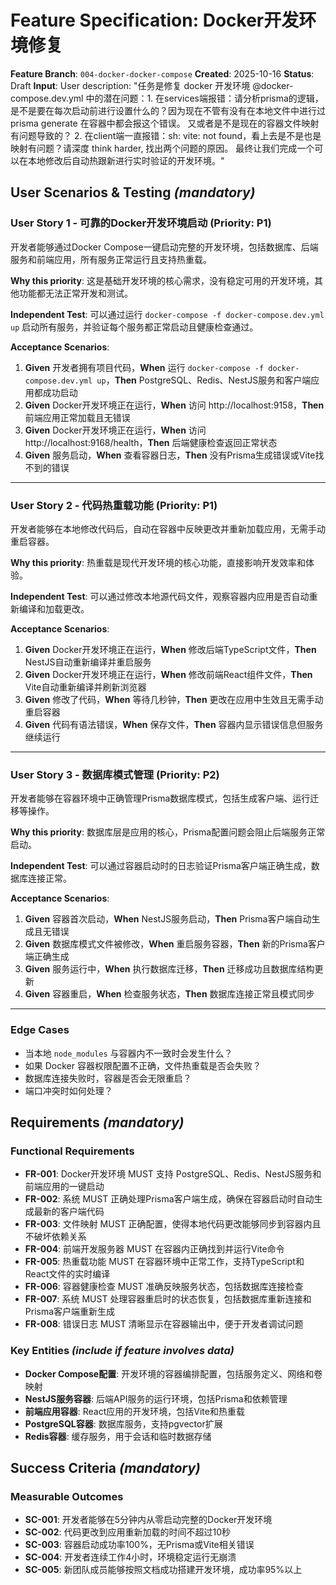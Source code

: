 # Feature Specification: Docker开发环境修复

**Feature Branch**: `004-docker-docker-compose`
**Created**: 2025-10-16
**Status**: Draft
**Input**: User description: "任务是修复 docker 开发环境 @docker-compose.dev.yml 中的潜在问题：1. 在services端报错：请分析prisma的逻辑， 是不是要在每次启动前进行设置什么的？因为现在不管有没有在本地文件中进行过 prisma generate 在容器中都会报这个错误。 又或者是不是现在的容器文件映射有问题导致的？ 2. 在client端一直报错：sh: vite: not found，看上去是不是也是映射有问题？请深度 think harder, 找出两个问题的原因。 最终让我们完成一个可以在本地修改后自动热跟新进行实时验证的开发环境。"

## User Scenarios & Testing _(mandatory)_

### User Story 1 - 可靠的Docker开发环境启动 (Priority: P1)

开发者能够通过Docker Compose一键启动完整的开发环境，包括数据库、后端服务和前端应用，所有服务正常运行且支持热重载。

**Why this priority**: 这是基础开发环境的核心需求，没有稳定可用的开发环境，其他功能都无法正常开发和测试。

**Independent Test**: 可以通过运行 `docker-compose -f docker-compose.dev.yml up` 启动所有服务，并验证每个服务都正常启动且健康检查通过。

**Acceptance Scenarios**:

1. **Given** 开发者拥有项目代码，**When** 运行 `docker-compose -f docker-compose.dev.yml up`，**Then** PostgreSQL、Redis、NestJS服务和客户端应用都成功启动
2. **Given** Docker开发环境正在运行，**When** 访问 http://localhost:9158，**Then** 前端应用正常加载且无错误
3. **Given** Docker开发环境正在运行，**When** 访问 http://localhost:9168/health，**Then** 后端健康检查返回正常状态
4. **Given** 服务启动，**When** 查看容器日志，**Then** 没有Prisma生成错误或Vite找不到的错误

---

### User Story 2 - 代码热重载功能 (Priority: P1)

开发者能够在本地修改代码后，自动在容器中反映更改并重新加载应用，无需手动重启容器。

**Why this priority**: 热重载是现代开发环境的核心功能，直接影响开发效率和体验。

**Independent Test**: 可以通过修改本地源代码文件，观察容器内应用是否自动重新编译和加载更改。

**Acceptance Scenarios**:

1. **Given** Docker开发环境正在运行，**When** 修改后端TypeScript文件，**Then** NestJS自动重新编译并重启服务
2. **Given** Docker开发环境正在运行，**When** 修改前端React组件文件，**Then** Vite自动重新编译并刷新浏览器
3. **Given** 修改了代码，**When** 等待几秒钟，**Then** 更改在应用中生效且无需手动重启容器
4. **Given** 代码有语法错误，**When** 保存文件，**Then** 容器内显示错误信息但服务继续运行

---

### User Story 3 - 数据库模式管理 (Priority: P2)

开发者能够在容器环境中正确管理Prisma数据库模式，包括生成客户端、运行迁移等操作。

**Why this priority**: 数据库层是应用的核心，Prisma配置问题会阻止后端服务正常启动。

**Independent Test**: 可以通过容器启动时的日志验证Prisma客户端正确生成，数据库连接正常。

**Acceptance Scenarios**:

1. **Given** 容器首次启动，**When** NestJS服务启动，**Then** Prisma客户端自动生成且无错误
2. **Given** 数据库模式文件被修改，**When** 重启服务容器，**Then** 新的Prisma客户端正确生成
3. **Given** 服务运行中，**When** 执行数据库迁移，**Then** 迁移成功且数据库结构更新
4. **Given** 容器重启，**When** 检查服务状态，**Then** 数据库连接正常且模式同步

---

### Edge Cases

- 当本地 `node_modules` 与容器内不一致时会发生什么？
- 如果 Docker 容器权限配置不正确，文件热重载是否会失败？
- 数据库连接失败时，容器是否会无限重启？
- 端口冲突时如何处理？

## Requirements _(mandatory)_

### Functional Requirements

- **FR-001**: Docker开发环境 MUST 支持 PostgreSQL、Redis、NestJS服务和前端应用的一键启动
- **FR-002**: 系统 MUST 正确处理Prisma客户端生成，确保在容器启动时自动生成最新的客户端代码
- **FR-003**: 文件映射 MUST 正确配置，使得本地代码更改能够同步到容器内且不破坏依赖关系
- **FR-004**: 前端开发服务器 MUST 在容器内正确找到并运行Vite命令
- **FR-005**: 热重载功能 MUST 在容器环境中正常工作，支持TypeScript和React文件的实时编译
- **FR-006**: 容器健康检查 MUST 准确反映服务状态，包括数据库连接检查
- **FR-007**: 系统 MUST 处理容器重启时的状态恢复，包括数据库重新连接和Prisma客户端重新生成
- **FR-008**: 错误日志 MUST 清晰显示在容器输出中，便于开发者调试问题

### Key Entities _(include if feature involves data)_

- **Docker Compose配置**: 开发环境的容器编排配置，包括服务定义、网络和卷映射
- **NestJS服务容器**: 后端API服务的运行环境，包括Prisma和依赖管理
- **前端应用容器**: React应用的开发环境，包括Vite和热重载
- **PostgreSQL容器**: 数据库服务，支持pgvector扩展
- **Redis容器**: 缓存服务，用于会话和临时数据存储

## Success Criteria _(mandatory)_

### Measurable Outcomes

- **SC-001**: 开发者能够在5分钟内从零启动完整的Docker开发环境
- **SC-002**: 代码更改到应用重新加载的时间不超过10秒
- **SC-003**: 容器启动成功率100%，无Prisma或Vite相关错误
- **SC-004**: 开发者连续工作4小时，环境稳定运行无崩溃
- **SC-005**: 新团队成员能够按照文档成功搭建开发环境，成功率95%以上
